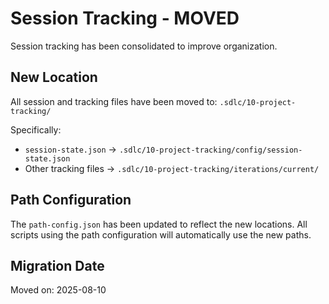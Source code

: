 # Session Tracking - MOVED

Session tracking has been consolidated to improve organization.

## New Location

All session and tracking files have been moved to:
`.sdlc/10-project-tracking/`

Specifically:

- `session-state.json` → `.sdlc/10-project-tracking/config/session-state.json`
- Other tracking files → `.sdlc/10-project-tracking/iterations/current/`

## Path Configuration

The `path-config.json` has been updated to reflect the new locations.
All scripts using the path configuration will automatically use the new paths.

## Migration Date

Moved on: 2025-08-10
